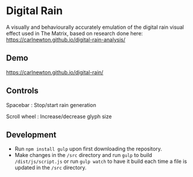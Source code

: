 # Digital Rain

A visually and behaviourally accurately emulation of the digital rain visual effect used in The Matrix, based on research done here: https://carlnewton.github.io/digital-rain-analysis/

## Demo

https://carlnewton.github.io/digital-rain/

## Controls

Spacebar
: Stop/start rain generation

Scroll wheel
: Increase/decrease glyph size

## Development

* Run `npm install gulp` upon first downloading the repository.
* Make changes in the `/src` directory and run `gulp` to build `/dist/js/script.js` or run `gulp watch` to have it build each time a file is updated in the `/src` directory.
